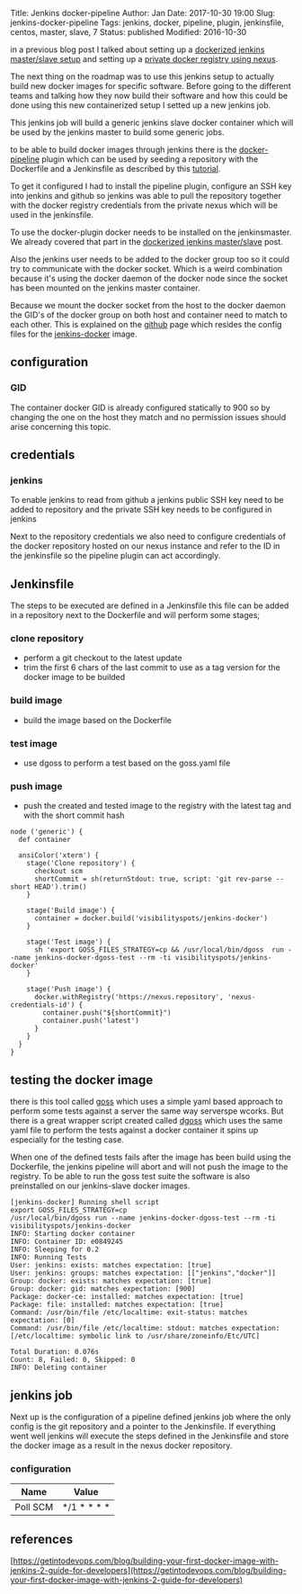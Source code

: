 Title:       Jenkins docker-pipeline
Author:      Jan
Date: 	     2017-10-30 19:00
Slug:	     jenkins-docker-pipeline
Tags: 	     jenkins, docker, pipeline, plugin, jenkinsfile, centos, master, slave, 7
Status:      published
Modified:    2016-10-30

in a previous blog post I talked about setting up a [dockerized jenkins master/slave setup]({filename}/articles/containers/dockerized-jenkins.md) and setting up a [private docker registry using nexus]({filename}/articles/containers/nexus-oss-repository.md).

The next thing on the roadmap was to use this jenkins setup to actually build new docker images for specific software. Before going to the different teams and talking how they now build their software and how this could be done using this new containerized setup I setted up a new jenkins job.

This jenkins job will build a generic jenkins slave docker container which will be used by the jenkins master to build some generic jobs.

to be able to build docker images through jenkins there is the [docker-pipeline](https://wiki.jenkins.io/display/JENKINS/Docker+Pipeline+Plugin) plugin which can be used by seeding a repository with the Dockerfile and a Jenkinsfile as described by this [tutorial](https://getintodevops.com/blog/building-your-first-docker-image-with-jenkins-2-guide-for-developers).

To get it configured I had to install the pipeline plugin, configure an SSH key into jenkins and github so jenkins was able to pull the repository together with the docker registry credentials from the private nexus which will be used in the jenkinsfile.

To use the docker-plugin docker needs to be installed on the jenkinsmaster. We already covered that part in the [dockerized jenkins master/slave](https://visibilityspots.org/dockerized-jenkins.html) post.

Also the jenkins user needs to be added to the docker group too so it could try to communicate with the docker socket. Which is a weird combination because it's using the docker daemon of the docker node since the socket has been mounted on the jenkins master container.

Because we mount the docker socket from the host to the docker daemon the GID's of the docker group on both host and container need to match to each other. This is explained on the [github](https://github.com/visibilityspots/dockerfile-jenkins-docker#configuration) page which resides the config files for the [jenkins-docker](https://hub.docker.com/r/visibilityspots/jenkins-docker/) image.

## configuration
### GID

The container docker GID is already configured statically to 900 so by changing the one on the host they match and no permission issues should arise concerning this topic.

## credentials

### jenkins

To enable jenkins to read from github a jenkins public SSH key need to be added to repository and the private SSH key needs to be configured in jenkins

Next to the repository credentials we also need to configure credentials of the docker repository hosted on our nexus instance and refer to the ID in the jenkinsfile so the pipeline plugin can act accordingly.

## Jenkinsfile

The steps to be executed are defined in a Jenkinsfile this file can be added in a repository next to the Dockerfile and will perform some stages;

### clone repository
* perform a git checkout to the latest update
* trim the first 6 chars of the last commit to use as a tag version for the docker image to be builded

### build image
* build the image based on the Dockerfile

### test image
* use dgoss to perform a test based on the goss.yaml file

### push image
* push the created and tested image to the registry with the latest tag and with the short commit hash

```
node ('generic') {
  def container

  ansiColor('xterm') {
    stage('Clone repository') {
      checkout scm
      shortCommit = sh(returnStdout: true, script: 'git rev-parse --short HEAD').trim()
    }

    stage('Build image') {
      container = docker.build('visibilityspots/jenkins-docker')
    }

    stage('Test image') {
      sh 'export GOSS_FILES_STRATEGY=cp && /usr/local/bin/dgoss  run --name jenkins-docker-dgoss-test --rm -ti visibilityspots/jenkins-docker'
    }

    stage('Push image') {
      docker.withRegistry('https://nexus.repository', 'nexus-credentials-id') {
        container.push("${shortCommit}")
        container.push('latest')
      }
    }
  }
}
```

## testing the docker image

there is this tool called [goss](https://github.com/aelsabbahy/goss) which uses a simple yaml based approach to perform some tests against a server the same way serverspe wcorks. But there is a great wrapper script created called [dgoss](https://github.com/aelsabbahy/goss/tree/master/extras/dgoss) which uses the same yaml file to perform the tests against a docker container it spins up especially for the testing case.

When one of the defined tests fails after the image has been build using the Dockerfile, the jenkins pipeline will abort and will not push the image to the registry. To be able to run the goss test suite the software is also preinstalled on our jenkins-slave docker images.

```
[jenkins-docker] Running shell script
export GOSS_FILES_STRATEGY=cp
/usr/local/bin/dgoss run --name jenkins-docker-dgoss-test --rm -ti visibilityspots/jenkins-docker
INFO: Starting docker container
INFO: Container ID: e0849245
INFO: Sleeping for 0.2
INFO: Running Tests
User: jenkins: exists: matches expectation: [true]
User: jenkins: groups: matches expectation: [["jenkins","docker"]]
Group: docker: exists: matches expectation: [true]
Group: docker: gid: matches expectation: [900]
Package: docker-ce: installed: matches expectation: [true]
Package: file: installed: matches expectation: [true]
Command: /usr/bin/file /etc/localtime: exit-status: matches expectation: [0]
Command: /usr/bin/file /etc/localtime: stdout: matches expectation: [/etc/localtime: symbolic link to /usr/share/zoneinfo/Etc/UTC]

Total Duration: 0.076s
Count: 8, Failed: 0, Skipped: 0
INFO: Deleting container
```

## jenkins job
Next up is the configuration of a pipeline defined jenkins job where the only config is the git repository and a pointer to the Jenkinsfile. If everything went well jenkins will execute the steps defined in the Jenkinsfile and store the docker image as a result in the nexus docker repository.

### configuration
| Name	| Value |
|-------|-------|
|Poll SCM | */1 * * * * |

## references

[https://getintodevops.com/blog/building-your-first-docker-image-with-jenkins-2-guide-for-developers](https://getintodevops.com/blog/building-your-first-docker-image-with-jenkins-2-guide-for-developers)
